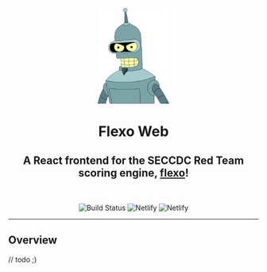 <div align="center">

<img src="./public/flexo.png" align="center" width="144px" heigh="222px" />

# Flexo Web

## A React frontend for the SECCDC Red Team scoring engine, [flexo](https;//github.com/seccdc/flexo)!

</div>

<br/>

<div align="center">

![Build Status](https://github.com/parsec/flexo-web/actions/workflows/build_react.yml/badge.svg)
![Netlify](https://img.shields.io/netlify/55674218-e8cf-4acb-97aa-73fdeab6dc67?label=Netlify%20Prod&logo=netlify&style=for-the-badge)
![Netlify](https://img.shields.io/netlify/2c161edd-9612-4660-99f9-36ed62b6cfbf?label=Netlify%20Staging&logo=netlify&style=for-the-badge)

</div>

---

## Overview

// todo ;)
